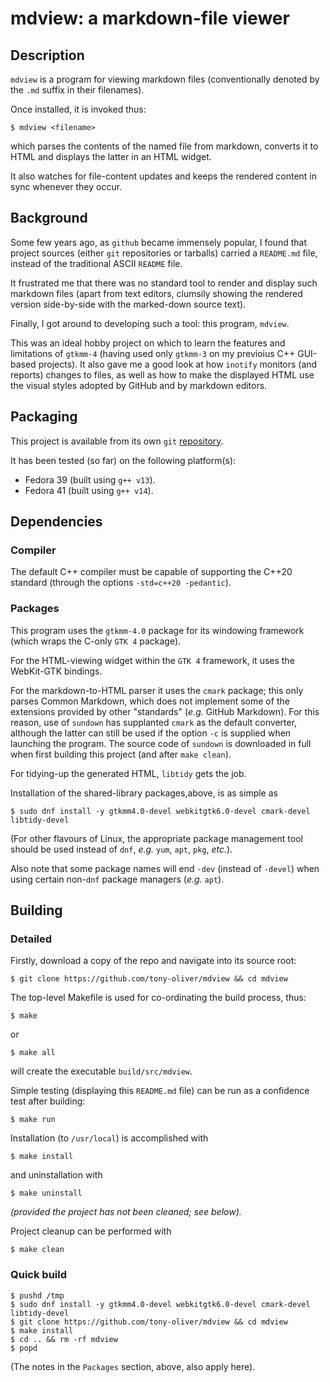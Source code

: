 # mdview: a markdown-file viewer

## Description

`mdview` is a program for viewing markdown files (conventionally denoted by the `.md` suffix in their filenames).

Once installed, it is invoked thus:

```
$ mdview <filename>
```

which parses the contents of the named file from markdown, converts it to HTML and displays the latter in an HTML widget.

It also watches for file-content updates and keeps the rendered content in sync whenever they occur.

## Background

Some few years ago, as `github` became immensely popular, I found that project sources (either `git` repositories or
tarballs) carried a `README.md` file, instead of the traditional ASCII `README` file.

It frustrated me that there was no standard tool to render and display such markdown files (apart from text editors,
clumsily showing the rendered version side-by-side with the marked-down source text).

Finally, I got around to developing such a tool: this program, `mdview`.

This was an ideal hobby project on which to learn the features and limitations of `gtkmm-4`
(having used only `gtkmm-3` on my previoius C++ GUI-based projects).
It also gave me a good look at how `inotify` monitors (and reports) changes to files, as well as
how to make the displayed HTML use the visual styles adopted by GitHub and by markdown editors.

## Packaging

This project is available from its own `git` [repository](https://github.com/tony-oliver/mdview).

It has been tested (so far) on the following platform(s):

* Fedora 39 (built using `g++ v13`).
* Fedora 41 (built using `g++ v14`).

## Dependencies

### Compiler

The default C++ compiler must be capable of supporting the C++20 standard
(through the options ``-std=c++20 -pedantic``).

### Packages

This program uses the `gtkmm-4.0` package for its windowing framework (which wraps the C-only `GTK 4` package). 

For the HTML-viewing widget within the `GTK 4` framework, it uses the WebKit-GTK bindings.

For the markdown-to-HTML parser it uses the `cmark` package; this only parses Common Markdown, which does not
implement some of the extensions provided by other "standards" (*e.g.* GitHub Markdown).  For this reason,
use of `sundown` has supplanted `cmark` as the default converter, although the latter can still be used if
the option `-c` is supplied when launching the program.  The source code of `sundown` is downloaded in full
when first building this project (and after `make clean`).

For tidying-up the generated HTML, `libtidy` gets the job.

Installation of the shared-library packages,above, is as simple as

```
$ sudo dnf install -y gtkmm4.0-devel webkitgtk6.0-devel cmark-devel libtidy-devel
```

(For other flavours of Linux, the appropriate package management tool should be used
instead of `dnf`, *e.g.* `yum`, `apt`, `pkg`, *etc.*).

Also note that some package names will end `-dev` (instead of `-devel`) when using certain
non-`dnf` package managers (*e.g.* `apt`).

## Building

### Detailed

Firstly, download a copy of the repo and navigate into its source root:

```
$ git clone https://github.com/tony-oliver/mdview && cd mdview
```

The top-level Makefile is used for co-ordinating the build process, thus:

```
$ make
```

or

```
$ make all
```

will create the executable `build/src/mdview`.

Simple testing (displaying this `README.md` file) can be run as a confidence test after building:

```
$ make run
```

Installation (to `/usr/local`) is accomplished with

```
$ make install
```

and uninstallation with

```
$ make uninstall
```

*(provided the project has not been cleaned; see below).*
 
Project cleanup can be performed with

```
$ make clean
```

### Quick build

```
$ pushd /tmp
$ sudo dnf install -y gtkmm4.0-devel webkitgtk6.0-devel cmark-devel libtidy-devel
$ git clone https://github.com/tony-oliver/mdview && cd mdview
$ make install
$ cd .. && rm -rf mdview
$ popd
```

(The notes in the `Packages` section, above, also apply here).
